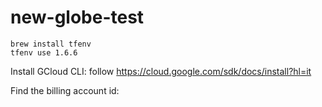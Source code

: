 # new-globe-test


```
brew install tfenv
tfenv use 1.6.6
```

Install GCloud CLI: follow https://cloud.google.com/sdk/docs/install?hl=it

Find the billing account id: 